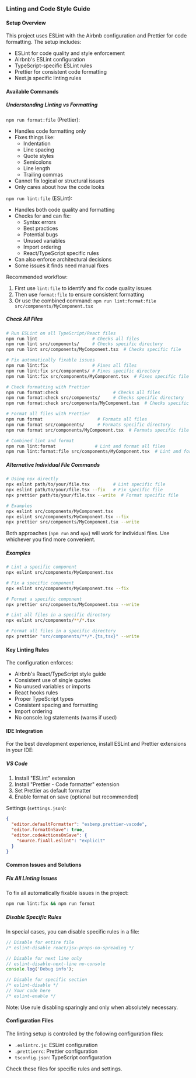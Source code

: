 ### Linting and Code Style Guide

#### Setup Overview

This project uses ESLint with the Airbnb configuration and Prettier for code formatting. The setup includes:

- ESLint for code quality and style enforcement
- Airbnb's ESLint configuration
- TypeScript-specific ESLint rules
- Prettier for consistent code formatting
- Next.js specific linting rules

#### Available Commands

##### Understanding Linting vs Formatting

`npm run format:file` (Prettier):

- Handles code formatting only
- Fixes things like:
  - Indentation
  - Line spacing
  - Quote styles
  - Semicolons
  - Line length
  - Trailing commas
- Cannot fix logical or structural issues
- Only cares about how the code looks

`npm run lint:file` (ESLint):

- Handles both code quality and formatting
- Checks for and can fix:
  - Syntax errors
  - Best practices
  - Potential bugs
  - Unused variables
  - Import ordering
  - React/TypeScript specific rules
- Can also enforce architectural decisions
- Some issues it finds need manual fixes

Recommended workflow:

1. First use `lint:file` to identify and fix code quality issues
2. Then use `format:file` to ensure consistent formatting
3. Or use the combined command: `npm run lint:format:file src/components/MyComponent.tsx`

##### Check All Files

```bash
# Run ESLint on all TypeScript/React files
npm run lint                     # Checks all files
npm run lint src/components/     # Checks specific directory
npm run lint src/components/MyComponent.tsx  # Checks specific file

# Fix automatically fixable issues
npm run lint:fix                 # Fixes all files
npm run lint:fix src/components/ # Fixes specific directory
npm run lint:fix src/components/MyComponent.tsx  # Fixes specific file

# Check formatting with Prettier
npm run format:check                     # Checks all files
npm run format:check src/components/     # Checks specific directory
npm run format:check src/components/MyComponent.tsx  # Checks specific file

# Format all files with Prettier
npm run format                     # Formats all files
npm run format src/components/     # Formats specific directory
npm run format src/components/MyComponent.tsx  # Formats specific file

# Combined lint and format
npm run lint:format               # Lint and format all files
npm run lint:format:file src/components/MyComponent.tsx  # Lint and format specific file
```

##### Alternative Individual File Commands

```bash
# Using npx directly
npx eslint path/to/your/file.tsx         # Lint specific file
npx eslint path/to/your/file.tsx --fix   # Fix specific file
npx prettier path/to/your/file.tsx --write  # Format specific file

# Examples
npx eslint src/components/MyComponent.tsx
npx eslint src/components/MyComponent.tsx --fix
npx prettier src/components/MyComponent.tsx --write
```

Both approaches (`npm run` and `npx`) will work for individual files. Use whichever you find more convenient.

##### Examples

```bash
# Lint a specific component
npx eslint src/components/MyComponent.tsx

# Fix a specific component
npx eslint src/components/MyComponent.tsx --fix

# Format a specific component
npx prettier src/components/MyComponent.tsx --write

# Lint all files in a specific directory
npx eslint src/components/**/*.tsx

# Format all files in a specific directory
npx prettier "src/components/**/*.{ts,tsx}" --write
```

#### Key Linting Rules

The configuration enforces:

- Airbnb's React/TypeScript style guide
- Consistent use of single quotes
- No unused variables or imports
- React hooks rules
- Proper TypeScript types
- Consistent spacing and formatting
- Import ordering
- No console.log statements (warns if used)

#### IDE Integration

For the best development experience, install ESLint and Prettier extensions in your IDE:

##### VS Code

1. Install "ESLint" extension
2. Install "Prettier - Code formatter" extension
3. Set Prettier as default formatter
4. Enable format on save (optional but recommended)

Settings (`settings.json`):

```json
{
  "editor.defaultFormatter": "esbenp.prettier-vscode",
  "editor.formatOnSave": true,
  "editor.codeActionsOnSave": {
    "source.fixAll.eslint": "explicit"
  }
}
```

#### Common Issues and Solutions

##### Fix All Linting Issues

To fix all automatically fixable issues in the project:

```bash
npm run lint:fix && npm run format
```

##### Disable Specific Rules

In special cases, you can disable specific rules in a file:

```typescript
// Disable for entire file
/* eslint-disable react/jsx-props-no-spreading */

// Disable for next line only
// eslint-disable-next-line no-console
console.log('Debug info');

// Disable for specific section
/* eslint-disable */
// Your code here
/* eslint-enable */
```

Note: Use rule disabling sparingly and only when absolutely necessary.

#### Configuration Files

The linting setup is controlled by the following configuration files:

- `.eslintrc.js`: ESLint configuration
- `.prettierrc`: Prettier configuration
- `tsconfig.json`: TypeScript configuration

Check these files for specific rules and settings.
